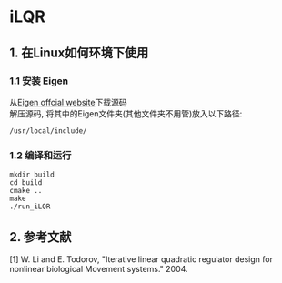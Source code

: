 # iLQR
## 1. 在Linux如何环境下使用
### 1.1 安装 Eigen
从[Eigen offcial website](https://gitlab.com/libeigen/eigen/-/releases)下载源码 \
解压源码, 将其中的Eigen文件夹(其他文件夹不用管)放入以下路径:
```
/usr/local/include/
```
### 1.2 编译和运行
```
mkdir build
cd build
cmake ..
make
./run_iLQR
```
## 2. 参考文献
[1] W. Li and E. Todorov, "Iterative linear quadratic regulator design for nonlinear biological Movement systems." 2004.
